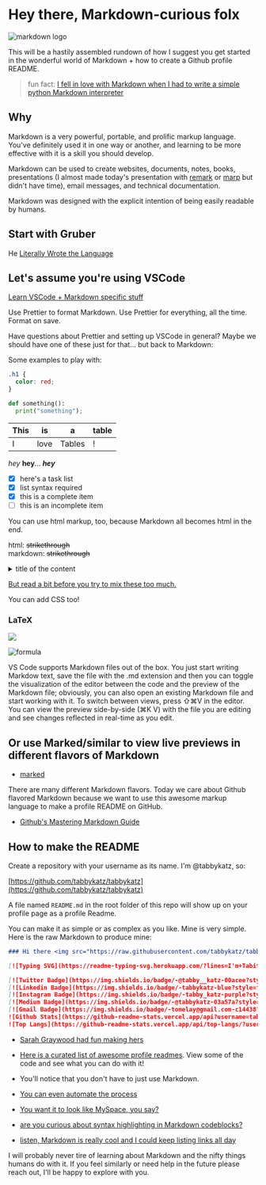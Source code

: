 # Hey there, Markdown-curious folx

![markdown logo](https://upload.wikimedia.org/wikipedia/commons/thumb/4/48/Markdown-mark.svg/175px-Markdown-mark.svg.png)

<p>This will be a hastily assembled rundown of how I suggest you get started in the wonderful world of Markdown + how to create a Github profile README.</p>

> fun fact: [I fell in love with Markdown when I had to write a simple python Markdown interpreter](https://github.com/tabbykatz/Markdown2HTML)

## Why

Markdown is a very powerful, portable, and prolific markup language. You've definitely used it in one way or another, and learning to be more effective with it is a skill you should develop.

Markdown can be used to create websites, documents, notes, books, presentations (I almost made today's presentation with [remark](https://remarkjs.com/#1) or [marp](https://marp.app/) but didn't have time), email messages, and technical documentation.

Markdown was designed with the explicit intention of being easily readable by humans.

## Start with Gruber

He [Literally Wrote the Language](https://daringfireball.net/projects/markdown/)

## Let's assume you're using VSCode

[Learn VSCode + Markdown specific stuff](https://code.visualstudio.com/docs/languages/markdown)

Use Prettier to format Markdown. Use Prettier for everything, all the time. Format on save.

Have questions about Prettier and setting up VSCode in general? Maybe we should have one of these just for that... but back to Markdown:

Some examples to play with:

```css
.h1 {
  color: red;
}
```

```python
def something():
  print("something");
```

| This | is   | a      | table |
| ---- | ---- | ------ | ----- |
| I    | love | Tables | !     |

_hey_ **hey**... **_hey_**

- [x] here's a task list
- [x] list syntax required
- [x] this is a complete item
- [ ] this is an incomplete item

You can use html markup, too, because Markdown all becomes html in the end.

html: <strike>strikethrough</strike><br> markdown: ~~strikethrough~~

<details>
<summary>title of the content</summary>

stuff in here

</details>

[But read a bit before you try to mix these too much.](https://daringfireball.net/projects/markdown/syntax#html)

<style type="text/css" rel="stylesheet">
 * { color: ; }
</style>You can add CSS too!

### LaTeX

<img src="https://render.githubusercontent.com/render/math?math=e^{i \pi} = -1">

![formula](<https://render.githubusercontent.com/render/math?math=\large\f(x)=sin(x)>)

VS Code supports Markdown files out of the box. You just start writing Markdow text, save the file with the .md extension and then you can toggle the visualization of the editor between the code and the preview of the Markdown file; obviously, you can also open an existing Markdown file and start working with it. To switch between views, press ⇧⌘V in the editor. You can view the preview side-by-side (⌘K V) with the file you are editing and see changes reflected in real-time as you edit.

## Or use Marked/similar to view live previews in different flavors of Markdown

- [marked](https://marked2app.com/)

There are many different Markdown flavors. Today we care about Github flavored Markdown because we want to use this awesome markup language to make a profile README on GitHub.

- [Github's Mastering Markdown Guide](https://guides.github.com/features/mastering-markdown/)

## How to make the README

Create a repository with your username as its name. I'm @tabbykatz, so:

[https://github.com/tabbykatz/tabbykatz](https://github.com/tabbykatz/tabbykatz)

A file named `README.md` in the root folder of this repo will show up on your profile page as a profile Readme.

You can make it as simple or as complex as you like. Mine is very simple. Here is the raw Markdown to produce mine:

```markdown
### Hi there <img src="https://raw.githubusercontent.com/tabbykatz/tabbykatz/master/wave.gif" width="30px">

[![Typing SVG](https://readme-typing-svg.herokuapp.com/?lines=I'm+Tabitha.+Get+Vaccinated!)](https://git.io/typing-svg)

[![Twitter Badge](https://img.shields.io/badge/-@tabby__katz-00acee?style=flat&logo=Twitter&logoColor=white)](https://twitter.com/intent/follow?screen_name=tabby__katz "Follow on Twitter")
[![Linkedin Badge](https://img.shields.io/badge/-tabbykatz-blue?style=flat-square&logo=Linkedin&logoColor=white&link=https://www.linkedin.com/in/tabithaomelay/)](https://www.linkedin.com/in/tabithaomelay/)
[![Instagram Badge](https://img.shields.io/badge/-tabby_katz-purple?style=flat-square&logo=instagram&logoColor=white&link=https://instagram.com/tabby_katz/)](https://instagram.com/tabby_katz)
[![Medium Badge](https://img.shields.io/badge/-@tabbykatz-03a57a?style=flat-square&labelColor=000000&logo=Medium&link=https://medium.com/@aemmadi/)](https://medium.com/@tabbykatz)
[![Gmail Badge](https://img.shields.io/badge/-tomelay@gmail.com-c14438?style=flat-square&logo=Gmail&logoColor=white&link=mailto:tomelay@gmail.com)](mailto:tomelay@gmail.com)
![Github Stats](https://github-readme-stats.vercel.app/api?username=tabbykatz&count_private=true&show_icons=true&include_all_commits=true)
![Top Langs](https://github-readme-stats.vercel.app/api/top-langs/?username=tabbykatz&hide=TeX&layout=compact)
```

- [Sarah Graywood had fun making hers](https://github.com/smgraywood)

- [Here is a curated list of awesome profile readmes](https://github.com/abhisheknaiidu/awesome-github-profile-readme).
  View some of the code and see what you can do with it!
- You'll notice that you don't have to just use Markdown.
- [You can even automate the process](https://www.freecodecamp.org/news/go-automate-your-github-profile-readme/)
- [You want it to look like MySpace, you say?](https://dev.to/bdougieyo/making-myspace-in-2020-5glj)
- [are you curious about syntax highlighting in Markdown codeblocks?](https://support.codebasehq.com/articles/tips-tricks/syntax-highlighting-in-markdown)
- [listen, Markdown is really cool and I could keep listing links all day](https://gist.github.com/DrSensor/b2a674f42933b2ad6db4c6f7934b32a5)

I will probably never tire of learning about Markdown and the nifty things humans do with it. If you feel similarly or need help in the future please reach out, I'll be happy to explore with you.
